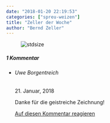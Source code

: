 ```yaml
---
date: "2018-01-20 22:19:53"
categories: ["spreu-weizen"]
title: "Zeller der Woche"
author: "Bernd Zeller"
---
```



<figure>
<img src="https://www.publicomag.com/wp-content/uploads/2018/01/Zweckbestimmung-1320x923.jpg" alt=stdsize>
</figure>



<!--more-->
<h5 class="comments-h">
1 Kommentar </h5>
<ul class="commentlist">
<li class="comment even thread-even depth-1 clearfix" id="li-comment-1143">
<h6 class="author">Uwe Borgentreich</h6> <span class="date">21. Januar, 2018</span>



Danke für die geistreiche Zeichnung!

<a rel="nofollow" class="comment-reply-link" href="#comment-1143" data-commentid="1143" data-postid="5998" data-belowelement="comment-1143" data-respondelement="respond" data-replyto="Antworte auf Uwe Borgentreich" aria-label="Antworte auf Uwe Borgentreich">Auf diesen Kommentar reagieren</a> 


</li>
</ul>
